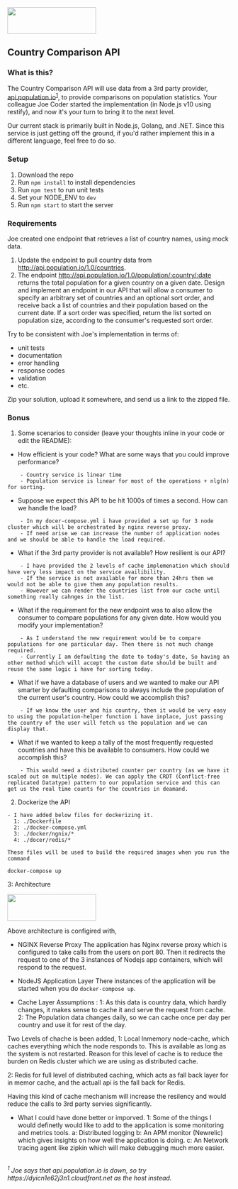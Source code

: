 <img src="atom.png"  width="200" height="60">

## Country Comparison API

### What is this?

The Country Comparison API will use data from a 3rd party provider, [api.population.io](http://api.population.io)<sup>[1](#footnote1)</sup>, to provide comparisons on population statistics.  Your colleague Joe Coder started the implementation (in Node.js v10 using restify), and now it's your turn to bring it to the next level.  

Our current stack is primarily built in Node.js, Golang, and .NET.  Since this service is just getting off the ground, if you'd rather implement this in a different language, feel free to do so.

### Setup

1. Download the repo
2. Run `npm install` to install dependencies
3. Run `npm test` to run unit tests
4. Set your NODE_ENV to `dev`
5. Run `npm start` to start the server

### Requirements

Joe created one endpoint that retrieves a list of country names, using mock data.

1. Update the endpoint to pull country data from http://api.population.io/1.0/countries.
2. The endpoint http://api.population.io/1.0/population/:country/:date returns the total population for a given country on a given date.  Design and implement an endpoint in our API that will allow a consumer to specify an arbitrary set of countries and an optional sort order, and receive back a list of countries and their population based on the current date.  If a sort order was specified, return the list sorted on population size, according to the consumer's requested sort order.

Try to be consistent with Joe's implementation in terms of:
* unit tests
* documentation
* error handling
* response codes
* validation
* etc.

Zip your solution, upload it somewhere, and send us a link to the zipped file.

### Bonus
1. Some scenarios to consider (leave your thoughts inline in your code or edit the README):
  * How efficient is your code?  What are some ways that you could improve performance?
``` 
    - Country service is linear time
    - Population service is linear for most of the operations + nlg(n) for sorting.
```

  * Suppose we expect this API to be hit 1000s of times a second.  How can we handle the load?
```   
    - In my docer-compose.yml i have provided a set up for 3 node cluster which will be orchestrated by nginx reverse proxy.
    - If need arise we can increase the number of application nodes and we should be able to handle the load required. 
``` 

  * What if the 3rd party provider is not available?  How resilient is our API?
```   
    - I have provided the 2 levels of cache implemenation which should have very less impact on the service availibility. 
    - If the service is not available for more than 24hrs then we would not be able to give them any population results.
    - However we can render the countries list from our cache until something really cahnges in the list. 
``` 

  * What if the requirement for the new endpoint was to also allow the consumer to compare populations for any given date.  How would you modify your implementation?
```   
    - As I understand the new requirement would be to compare populations for one particular day. Then there is not much change required. 
    - Currently I am defaulting the date to today's date, So having an other method which will accept the custom date should be built and reuse the same logic i have for sorting today. 
``` 

  * What if we have a database of users and we wanted to make our API smarter by defaulting comparisons to always include the population of the current user's country.  How could we accomplish this?
```   
    - If we know the user and his country, then it would be very easy to using the population-helper function i have inplace, just passing the country of the user will fetch us the population and we can display that.
``` 

  * What if we wanted to keep a tally of the most frequently requested countries and have this be available to consumers.  How could we accomplish this?
```   
    - This would need a distributed counter per country (as we have it scaled out on multiple nodes). We can apply the CRDT (Conflict-free replicated Datatype) pattern to our population service and this can get us the real time counts for the countries in deamand. 
``` 

2. Dockerize the API
``` 
- I have added below files for dockerizing it. 
  1: ./Dockerfile
  2: ./docker-compose.yml
  3: ./docker/ngnix/*
  4: ./docer/redis/*

These files will be used to build the required images when you run the command 

docker-compose up
```

3: Architecture

<img src="arch.jpeg"  width="200" height="60">

Above architecture is configired with, 
- NGINX Reverse Proxy
The application has Nginx reverse proxy which is configured to take calls from the users on port 80. 
Then it redirects the request to one of the 3 instances of Nodejs app containers, which will respond to the request.

- NodeJS Application Layer
There instances of the application will be started when you do 
`
docker-compose up
`.

- Cache Layer
Assumptions : 
1: As this data is country data, which hardly changes, it makes sense to cache it and serve the request from cache. 
2: The Population data changes daily, so we can cache once per day per country and use it for rest of the day.

Two Levels of chache is been added, 
1: Local Inmemory node-cache, which caches everything which the node responds to. This is available as long as the system is not restarted. 
Reason for this level of cache is to reduce the burden on Redis cluster which we are using as distributed cache. 

2: Redis for full level of distributed caching, which acts as fall back layer for in memor cache, and the actuall api is the fall back for Redis. 

Having this kind of cache mechanism will increase the resilency and would reduce the calls to 3rd party servies significantly. 


- What I could have done better or imporved. 
1: Some of the things I would definetly would like to add to the application is some monitoring and metrics tools. 
  a: Distributed logging
  b: An APM monitor (Newrelic) which gives insights on how well the application is doing. 
  c: An Network tracing agent like zipkin which will make debugging much more easier.



<br>
<i><a name="footnote1"><sup>1</sup></a> Joe says that api.population.io is down, so try https://dyicn1e62j3n1.cloudfront.net as the host instead.<i>
